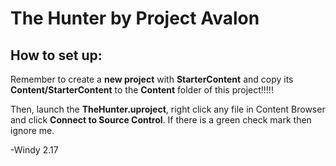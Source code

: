 # The Hunter by Project Avalon

## How to set up:

Remember to create a __new project__ with __StarterContent__ and copy its
__Content/StarterContent__ to the __Content__ folder of this project!!!!!

Then, launch the __TheHunter.uproject__, right click any file in Content Browser
and click __Connect to Source Control__. If there is a green check mark then
ignore me.

-Windy 2.17
